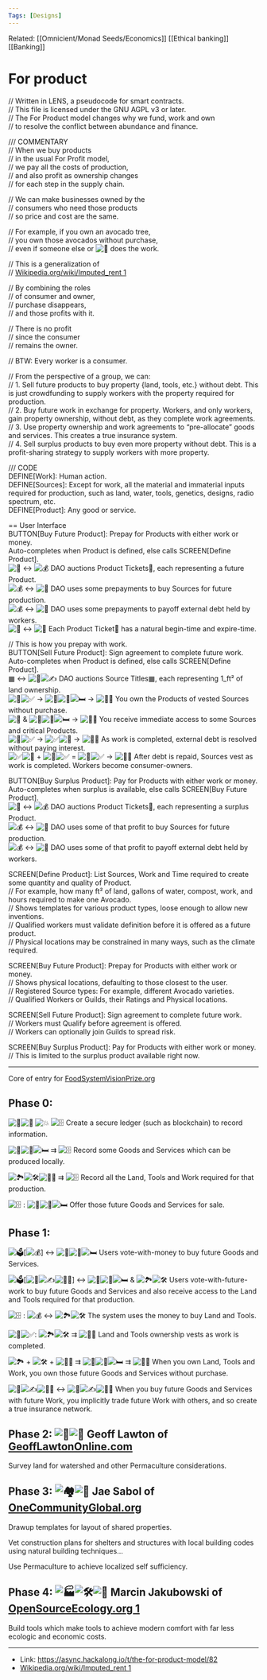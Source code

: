 ```yaml
---
Tags: [Designs]
---
```

Related: [[Omnicient/Monad Seeds/Economics]] [[Ethical banking]] [[Banking]]
# For product
// Written in LENS, a pseudocode for smart contracts.  
// This file is licensed under the GNU AGPL v3 or later.  
// The For Product model changes why we fund, work and own  
// to resolve the conflict between abundance and finance.

/// COMMENTARY  
// When we buy products  
// in the usual For Profit model,  
// we pay all the costs of production,  
// and also profit as ownership changes  
// for each step in the supply chain.

// We can make businesses owned by the  
// consumers who need those products  
// so price and cost are the same.

// For example, if you own an avocado tree,  
// you own those avocados without purchase,  
// even if someone else or ![:robot:](https://async.hackalong.io/images/emoji/twitter/robot.png?v=9 ":robot:") does the work.

// This is a generalization of  
// [Wikipedia.org/wiki/Imputed_rent 1](http://Wikipedia.org/wiki/Imputed_rent)

// By combining the roles  
// of consumer and owner,  
// purchase disappears,  
// and those profits with it.

// There is no profit  
// since the consumer  
// remains the owner.

// BTW: Every worker is a consumer.

// From the perspective of a group, we can:  
// 1. Sell future products to buy property {land, tools, etc.} without debt. This is just crowdfunding to supply workers with the property required for production.  
// 2. Buy future work in exchange for property. Workers, and only workers, gain property ownership, without debt, as they complete work agreements.  
// 3. Use property ownership and work agreements to “pre-allocate” goods and services. This creates a true insurance system.  
// 4. Sell surplus products to buy even more property without debt. This is a profit-sharing strategy to supply workers with more property.

/// CODE  
DEFINE[Work]: Human action.  
DEFINE[Sources]: Except for work, all the material and immaterial inputs required for production, such as land, water, tools, genetics, designs, radio spectrum, etc.  
DEFINE[Product]: Any good or service.

== User Interface  
BUTTON[Buy Future Product]: Prepay for Products with either work or money.  
Auto-completes when Product is defined, else calls SCREEN[Define Product].  
![:ticket:](https://async.hackalong.io/images/emoji/twitter/ticket.png?v=9 ":ticket:") ↔ ![:moneybag:](https://async.hackalong.io/images/emoji/twitter/moneybag.png?v=9 ":moneybag:") DAO auctions Product Tickets​:ticket:, each representing a future Product.  
![:moneybag:](https://async.hackalong.io/images/emoji/twitter/moneybag.png?v=9 ":moneybag:") ↔ ![:house_with_garden:](https://async.hackalong.io/images/emoji/twitter/house_with_garden.png?v=9 ":house_with_garden:") DAO uses some prepayments to buy Sources for future production.  
![:moneybag:](https://async.hackalong.io/images/emoji/twitter/moneybag.png?v=9 ":moneybag:") ↔ ![:money_mouth_face:](https://async.hackalong.io/images/emoji/twitter/money_mouth_face.png?v=9 ":money_mouth_face:") DAO uses some prepayments to payoff external debt held by workers.  
![:avocado:](https://async.hackalong.io/images/emoji/twitter/avocado.png?v=9 ":avocado:") ↔ ![:ticket:](https://async.hackalong.io/images/emoji/twitter/ticket.png?v=9 ":ticket:") Each Product Ticket​:ticket: has a natural begin-time and expire-time.

// This is how you prepay with work.  
BUTTON[Sell Future Product]: Sign agreement to complete future work.  
Auto-completes when Product is defined, else calls SCREEN[Define Product].  
▦ ↔ ![:page_with_curl:](https://async.hackalong.io/images/emoji/twitter/page_with_curl.png?v=9 ":page_with_curl:")![:writing_hand:](https://async.hackalong.io/images/emoji/twitter/writing_hand.png?v=9 ":writing_hand:") DAO auctions Source Titles▦, each representing 1_ft² of land ownership.  
![:house_with_garden:](https://async.hackalong.io/images/emoji/twitter/house_with_garden.png?v=9 ":house_with_garden:")![:white_check_mark:](https://async.hackalong.io/images/emoji/twitter/white_check_mark.png?v=9 ":white_check_mark:") → ![:shower:](https://async.hackalong.io/images/emoji/twitter/shower.png?v=9 ":shower:")![:green_salad:](https://async.hackalong.io/images/emoji/twitter/green_salad.png?v=9 ":green_salad:")![:bed:](https://async.hackalong.io/images/emoji/twitter/bed.png?v=9 ":bed:") → ![:construction_worker_man:](https://async.hackalong.io/images/emoji/twitter/construction_worker_man.png?v=9 ":construction_worker_man:") You own the Products of vested Sources without purchase.  
![:house_with_garden:](https://async.hackalong.io/images/emoji/twitter/house_with_garden.png?v=9 ":house_with_garden:") & ![:shower:](https://async.hackalong.io/images/emoji/twitter/shower.png?v=9 ":shower:")![:green_salad:](https://async.hackalong.io/images/emoji/twitter/green_salad.png?v=9 ":green_salad:")![:bed:](https://async.hackalong.io/images/emoji/twitter/bed.png?v=9 ":bed:") → ![:construction_worker_man:](https://async.hackalong.io/images/emoji/twitter/construction_worker_man.png?v=9 ":construction_worker_man:") You receive immediate access to some Sources and critical Products.  
![:page_with_curl:](https://async.hackalong.io/images/emoji/twitter/page_with_curl.png?v=9 ":page_with_curl:")![:white_check_mark:](https://async.hackalong.io/images/emoji/twitter/white_check_mark.png?v=9 ":white_check_mark:") → ![:white_check_mark:](https://async.hackalong.io/images/emoji/twitter/white_check_mark.png?v=9 ":white_check_mark:")![:money_mouth_face:](https://async.hackalong.io/images/emoji/twitter/money_mouth_face.png?v=9 ":money_mouth_face:") → ![:construction_worker_man:](https://async.hackalong.io/images/emoji/twitter/construction_worker_man.png?v=9 ":construction_worker_man:") As work is completed, external debt is resolved without paying interest.  
![:white_check_mark:](https://async.hackalong.io/images/emoji/twitter/white_check_mark.png?v=9 ":white_check_mark:")![:money_mouth_face:](https://async.hackalong.io/images/emoji/twitter/money_mouth_face.png?v=9 ":money_mouth_face:") + ![:page_with_curl:](https://async.hackalong.io/images/emoji/twitter/page_with_curl.png?v=9 ":page_with_curl:")![:white_check_mark:](https://async.hackalong.io/images/emoji/twitter/white_check_mark.png?v=9 ":white_check_mark:") = ![:house_with_garden:](https://async.hackalong.io/images/emoji/twitter/house_with_garden.png?v=9 ":house_with_garden:")![:white_check_mark:](https://async.hackalong.io/images/emoji/twitter/white_check_mark.png?v=9 ":white_check_mark:") → ![:construction_worker_man:](https://async.hackalong.io/images/emoji/twitter/construction_worker_man.png?v=9 ":construction_worker_man:") After debt is repaid, Sources vest as work is completed. Workers become consumer-owners.

BUTTON[Buy Surplus Product]: Pay for Products with either work or money.  
Auto-completes when surplus is available, else calls SCREEN[Buy Future Product].  
![:ticket:](https://async.hackalong.io/images/emoji/twitter/ticket.png?v=9 ":ticket:") ↔ ![:moneybag:](https://async.hackalong.io/images/emoji/twitter/moneybag.png?v=9 ":moneybag:") DAO auctions Product Tickets​:ticket:, each representing a surplus Product.  
![:moneybag:](https://async.hackalong.io/images/emoji/twitter/moneybag.png?v=9 ":moneybag:") ↔ ![:house_with_garden:](https://async.hackalong.io/images/emoji/twitter/house_with_garden.png?v=9 ":house_with_garden:") DAO uses some of that profit to buy Sources for future production.  
![:moneybag:](https://async.hackalong.io/images/emoji/twitter/moneybag.png?v=9 ":moneybag:") ↔ ![:money_mouth_face:](https://async.hackalong.io/images/emoji/twitter/money_mouth_face.png?v=9 ":money_mouth_face:") DAO uses some of that profit to payoff external debt held by workers.

SCREEN[Define Product]: List Sources, Work and Time required to create some quantity and quality of Product.  
// For example, how many ft² of land, gallons of water, compost, work, and hours required to make one Avocado.  
// Shows templates for various product types, loose enough to allow new inventions.  
// Qualified workers must validate definition before it is offered as a future product.  
// Physical locations may be constrained in many ways, such as the climate required.

SCREEN[Buy Future Product]: Prepay for Products with either work or money.  
// Shows physical locations, defaulting to those closest to the user.  
// Registered Source types: For example, different Avocado varieties.  
// Qualified Workers or Guilds, their Ratings and Physical locations.

SCREEN[Sell Future Product]: Sign agreement to complete future work.  
// Workers must Qualify before agreement is offered.  
// Workers can optionally join Guilds to spread risk.

SCREEN[Buy Surplus Product]: Pay for Products with either work or money.  
// This is limited to the surplus product available right now.

-------
Core of entry for [FoodSystemVisionPrize.org](http://foodsystemvisionprize.org)

## Phase 0:

![:straight_ruler:](https://async.hackalong.io/images/emoji/twitter/straight_ruler.png?v=9 ":straight_ruler:")![:triangular_ruler:](https://async.hackalong.io/images/emoji/twitter/triangular_ruler.png?v=9 ":triangular_ruler:") ![:boom:](https://async.hackalong.io/images/emoji/twitter/boom.png?v=9 ":boom:") ![:file_cabinet:](https://async.hackalong.io/images/emoji/twitter/file_cabinet.png?v=9 ":file_cabinet:") Create a secure ledger (such as blockchain) to record information.

![:shower:](https://async.hackalong.io/images/emoji/twitter/shower.png?v=9 ":shower:")![:green_salad:](https://async.hackalong.io/images/emoji/twitter/green_salad.png?v=9 ":green_salad:")![:bed:](https://async.hackalong.io/images/emoji/twitter/bed.png?v=9 ":bed:") ⇉ ![:file_cabinet:](https://async.hackalong.io/images/emoji/twitter/file_cabinet.png?v=9 ":file_cabinet:") Record some Goods and Services which can be produced locally.

![:national_park:](https://async.hackalong.io/images/emoji/twitter/national_park.png?v=9 ":national_park:")![:hammer_and_wrench:](https://async.hackalong.io/images/emoji/twitter/hammer_and_wrench.png?v=9 ":hammer_and_wrench:")![:construction_worker_man:](https://async.hackalong.io/images/emoji/twitter/construction_worker_man.png?v=9 ":construction_worker_man:") ⇉ ![:file_cabinet:](https://async.hackalong.io/images/emoji/twitter/file_cabinet.png?v=9 ":file_cabinet:") Record all the Land, Tools and Work required for that production.

![:file_cabinet:](https://async.hackalong.io/images/emoji/twitter/file_cabinet.png?v=9 ":file_cabinet:") : ![:shower:](https://async.hackalong.io/images/emoji/twitter/shower.png?v=9 ":shower:")![:green_salad:](https://async.hackalong.io/images/emoji/twitter/green_salad.png?v=9 ":green_salad:")![:bed:](https://async.hackalong.io/images/emoji/twitter/bed.png?v=9 ":bed:") Offer those future Goods and Services for sale.

## Phase 1:

![:ballot_box:](https://async.hackalong.io/images/emoji/twitter/ballot_box.png?v=9 ":ballot_box:")[![:moneybag:](https://async.hackalong.io/images/emoji/twitter/moneybag.png?v=9 ":moneybag:")] ↔ ![:shower:](https://async.hackalong.io/images/emoji/twitter/shower.png?v=9 ":shower:")![:green_salad:](https://async.hackalong.io/images/emoji/twitter/green_salad.png?v=9 ":green_salad:")![:bed:](https://async.hackalong.io/images/emoji/twitter/bed.png?v=9 ":bed:") Users vote-with-money to buy future Goods and Services.

![:ballot_box:](https://async.hackalong.io/images/emoji/twitter/ballot_box.png?v=9 ":ballot_box:")[![:page_with_curl:](https://async.hackalong.io/images/emoji/twitter/page_with_curl.png?v=9 ":page_with_curl:")![:writing_hand:](https://async.hackalong.io/images/emoji/twitter/writing_hand.png?v=9 ":writing_hand:")![:construction_worker_man:](https://async.hackalong.io/images/emoji/twitter/construction_worker_man.png?v=9 ":construction_worker_man:")] ↔ ![:shower:](https://async.hackalong.io/images/emoji/twitter/shower.png?v=9 ":shower:")![:green_salad:](https://async.hackalong.io/images/emoji/twitter/green_salad.png?v=9 ":green_salad:")![:bed:](https://async.hackalong.io/images/emoji/twitter/bed.png?v=9 ":bed:") & ![:national_park:](https://async.hackalong.io/images/emoji/twitter/national_park.png?v=9 ":national_park:")![:hammer_and_wrench:](https://async.hackalong.io/images/emoji/twitter/hammer_and_wrench.png?v=9 ":hammer_and_wrench:") Users vote-with-future-work to buy future Goods and Services and also receive access to the Land and Tools required for that production.

![:file_cabinet:](https://async.hackalong.io/images/emoji/twitter/file_cabinet.png?v=9 ":file_cabinet:") : ![:moneybag:](https://async.hackalong.io/images/emoji/twitter/moneybag.png?v=9 ":moneybag:") ↔ ![:national_park:](https://async.hackalong.io/images/emoji/twitter/national_park.png?v=9 ":national_park:")![:hammer_and_wrench:](https://async.hackalong.io/images/emoji/twitter/hammer_and_wrench.png?v=9 ":hammer_and_wrench:") The system uses the money to buy Land and Tools.

![:page_with_curl:](https://async.hackalong.io/images/emoji/twitter/page_with_curl.png?v=9 ":page_with_curl:")![:white_check_mark:](https://async.hackalong.io/images/emoji/twitter/white_check_mark.png?v=9 ":white_check_mark:"): ![:national_park:](https://async.hackalong.io/images/emoji/twitter/national_park.png?v=9 ":national_park:")![:hammer_and_wrench:](https://async.hackalong.io/images/emoji/twitter/hammer_and_wrench.png?v=9 ":hammer_and_wrench:") ⇉ ![:construction_worker_man:](https://async.hackalong.io/images/emoji/twitter/construction_worker_man.png?v=9 ":construction_worker_man:") Land and Tools ownership vests as work is completed.

![:national_park:](https://async.hackalong.io/images/emoji/twitter/national_park.png?v=9 ":national_park:") + ![:hammer_and_wrench:](https://async.hackalong.io/images/emoji/twitter/hammer_and_wrench.png?v=9 ":hammer_and_wrench:") + ![:construction_worker_man:](https://async.hackalong.io/images/emoji/twitter/construction_worker_man.png?v=9 ":construction_worker_man:") ⇉ ![:shower:](https://async.hackalong.io/images/emoji/twitter/shower.png?v=9 ":shower:")![:green_salad:](https://async.hackalong.io/images/emoji/twitter/green_salad.png?v=9 ":green_salad:")![:bed:](https://async.hackalong.io/images/emoji/twitter/bed.png?v=9 ":bed:") ⇉ ![:construction_worker_man:](https://async.hackalong.io/images/emoji/twitter/construction_worker_man.png?v=9 ":construction_worker_man:") When you own Land, Tools and Work, you own those future Goods and Services without purchase.

![:page_with_curl:](https://async.hackalong.io/images/emoji/twitter/page_with_curl.png?v=9 ":page_with_curl:")![:writing_hand:](https://async.hackalong.io/images/emoji/twitter/writing_hand.png?v=9 ":writing_hand:")![:construction_worker_man:](https://async.hackalong.io/images/emoji/twitter/construction_worker_man.png?v=9 ":construction_worker_man:") ↔ ![:page_with_curl:](https://async.hackalong.io/images/emoji/twitter/page_with_curl.png?v=9 ":page_with_curl:")![:writing_hand:](https://async.hackalong.io/images/emoji/twitter/writing_hand.png?v=9 ":writing_hand:")![:construction_worker_man:](https://async.hackalong.io/images/emoji/twitter/construction_worker_man.png?v=9 ":construction_worker_man:") When you buy future Goods and Services with future Work, you implicitly trade future Work with others, and so create a true insurance network.

## Phase 2: ![:compass:](https://async.hackalong.io/images/emoji/twitter/compass.png?v=9 ":compass:")![:abacus:](https://async.hackalong.io/images/emoji/twitter/abacus.png?v=9 ":abacus:") Geoff Lawton of [GeoffLawtonOnline.com](http://geofflawtononline.com)

Survey land for watershed and other Permaculture considerations.

## Phase 3: ![:houses:](https://async.hackalong.io/images/emoji/twitter/houses.png?v=9 ":houses:")![:house_with_garden:](https://async.hackalong.io/images/emoji/twitter/house_with_garden.png?v=9 ":house_with_garden:") Jae Sabol of [OneCommunityGlobal.org](http://onecommunityglobal.org)

Drawup templates for layout of shared properties.

Vet construction plans for shelters and structures with local building codes using natural building techniques…

Use Permaculture to achieve localized self sufficiency.

## Phase 4: ![:factory:](https://async.hackalong.io/images/emoji/twitter/factory.png?v=9 ":factory:")![:hammer_and_wrench:](https://async.hackalong.io/images/emoji/twitter/hammer_and_wrench.png?v=9 ":hammer_and_wrench:")![:robot:](https://async.hackalong.io/images/emoji/twitter/robot.png?v=9 ":robot:") Marcin Jakubowski of [OpenSourceEcology.org 1](http://opensourceecology.org)

Build tools which make tools to achieve modern comfort with far less ecologic and economic costs.

-----




- Link: https://async.hackalong.io/t/the-for-product-model/82
- [Wikipedia.org/wiki/Imputed_rent 1](http://wikipedia.org/wiki/Imputed_rent)
